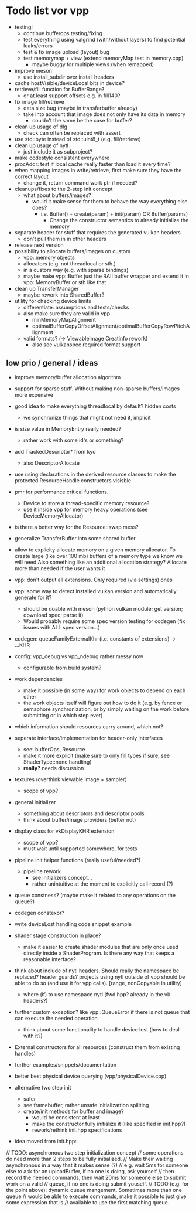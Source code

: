 Todo list vor vpp
=================

- testing!
	- continue bufferops testing/fixing
	- test everything using valgrind (with/without layers) to find potential leaks/errors
	- test & fix image upload (layout) bug
	- test memorymap + view (extend memoryMap test in memory.cpp)
		- maybe buggy for multiple views (when remapped)
- improve meson
	- use install_subdir over install headers
- cache hostVisible/deviceLocal bits in device?
- retrieve/fill function for BufferRange?
	- or at least support offsets e.g. in fill140?
- fix image fill/retrieve
	- data size bug (maybe in transferbuffer already)
	- take into account that image does not only have its data in memory
		- couldn't the same be the case for buffer?
- clean up usage of dlg
	- check can often be replaced with assert
- use std::byte instead of std::uint8_t (e.g. fill/retrieve)
- clean up usage of nytl
	- just include it as subproject?
- make codestyle consistent everywhere
- procAddr: test if local cache really faster than load it every time?
- when mapping images in write/retrieve, first make sure they have the correct layout
	- change it, return command work ptr if needed?
- cleanups/fixes to the 2-step init concept
	- what about buffers/images?
		- would it make sense for them to behave the way everything else does?
			- i.e. Buffer() + create(param) + init(param) OR Buffer(params)
				- Change the constructor semantics to already initialize the memory
- separate header for stuff that requires the generated vulkan headers
	- don't pull them in in other headers
- release next version
- possibility to allocate buffers/images on custom
	- vpp::memory objects
	- allocators (e.g. not threadlocal or sth.)
	- in a custom way (e.g. with sparse bindings)
	- maybe make vpp::Buffer just the RAII buffer wrapper and extend it
		in vpp::MemoryBuffer or sth like that
- clean up TransferManager
	- maybe rework into SharedBuffer?
- utility for checking device limits
	- differentiate: assumptions and tests/checks
	- also make sure they are valid in vpp
		- minMemoryMapAlignment
		- optimalBufferCopyOffsetAlignment/optimalBufferCopyRowPitchAlignment
	- valid formats? (-> ViewableImage Creatinfo rework)
		- also see vulkanspec required format support

low prio / general / ideas
--------------------------

- improve memory/buffer allocation algorithm
- support for sparse stuff. Without making non-sparse buffers/images more expensive
- good idea to make everything threadlocal by default? hidden costs
	- we synchronize things that might not need it, implicit
- is size value in MemoryEntry really needed?
	- rather work with some id's or something?
- add TrackedDescriptor* from kyo
	- also DescriptorAllocate
- use using declarations in the derived resource classes to make the
	protected ResourceHandle constructors visisble
- pmr for performance critical functions.
	- Device to store a thread-specific memory resource?
	- use it inside vpp for memory heavy operations (see DeviceMemoryAllocator)
- is there a better way for the Resource::swap mess?
- generalize TransferBuffer into some shared buffer
- allow to explicity allocate memory on a given memory allocator.
  To create large (like over 100 mb) buffers of a memory type we know we will need
  Also something like an additional allocation strategy?
  Allocate more than needed if the user wants it
- vpp: don't output all extensions. Only required (via settings) ones
- vpp: some way to detect installed vulkan version and automatically generate for it?
	- should be doable with meson (python vulkan module; get version; download spec; parse it)
	- Would probably require some spec version testing for codegen (fix issues with ALL spec version...)
- codegen: queueFamilyExternalKhr (i.e. constants of extensions) -> ...KHR
- config: vpp_debug vs vpp_ndebug rather messy now
	- configurable from build system?
- work dependencies
	- make it possible (in some way) for work objects to depend on each other
	- the work objects itself will figure out how to do it (e.g. by fence or
		semaphore synchronization, or by simply waiting on the work before
		submitting or in which step ever)
- which information should resources carry around, which not?
- seperate interface/implementation for header-only interfaces
	- see: bufferOps, Resource
	- make it more explicit (make sure to only fill types if sure, see ShaderType::none handling)
	- __really?__ needs discussion
- textures (overthink viewable image + sampler)
	- scope of vpp?
- general initializer
	- something about descriptors and descriptor pools
	- think about buffer/image providers (better not)
- display class for vkDisplayKHR extension
	- scope of vpp?
	- must wait until supported somewhere, for tests
- pipeline init helper functions (really useful/needed?)
	- pipeline rework
		- see initializers concept...
		- rather unintuitive at the moment to explicitly call record (?)
- queue constness? (maybe make it related to any operations on the queue?)
- codegen constexpr?
- write deviceLost handling code snippet example
- shader stage construction in place?
	- make it easier to create shader modules that are only once used directly inside
		a ShaderProgram. Is there any way that keeps a reasonable interface?

- think about include of nytl headers. Should really the namespace be replaced? header guards?
	projects using nytl outside of vpp should be able to do so (and use it for vpp calls).
	[range, nonCopyable in utility]
	- where (if) to use namespace nytl (fwd.hpp? already in the vk headers?)

- further custom exception? like vpp::QueueError if there is not queue that
	can execute the needed operation
	- think about some functionality to handle device lost (how to deal with it?)

- External constructors for all resources (construct them from existing handles)
- further examples/snippets/documentation
- better best physical device querying (vpp/physicalDevice.cpp)

- alternative two step init
	- safer
	- see framebuffer, rather unsafe initializattion spliiting
	- create/init methods for buffer and image?
		- would be consistent at least
		- make the constructor fully initialize it (like specified in init.hpp?)
		- rework/rethink init.hpp specifications

- idea moved from init.hpp:

// TODO: asynchronous two step initialization concept
// some operations do need more than 2 steps to be fully initialized.
// Make their waiting asynchronous in a way that it makes sense (?)
// e.g. wait 5ms for someone else to ask for an uploadBuffer, if no one is doing, ask yourself
// then record the needed commands, then wait 20ms for someone else to submit work on a valid
// queue, if no one is doing submit youself.
// TODO (e.g. for the point above): dynamic queue mangement. Sometimes more than one queue
// would be able to execute commands, make it possible to just give some expression that is
// available to use the first matching queue.
